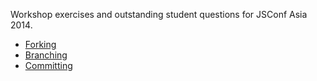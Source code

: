 
Workshop exercises and outstanding student questions for JSConf Asia 2014.

* [Forking](fork.md)
* [Branching](branch.md)
* [Committing](commit.md)

